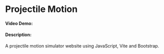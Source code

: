 # Projectile Motion
#### Video Demo:  <URL HERE>
#### Description:
A projectile motion simulator website using JavaScript, Vite and Bootstrap.